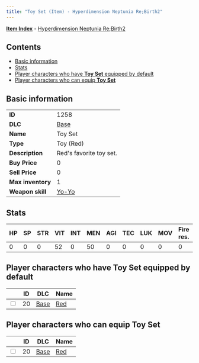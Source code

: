 ```yaml
---
title: "Toy Set (Item) - Hyperdimension Neptunia Re;Birth2"
---
```


[**Item Index**](/neptunia/rb2/item/index.html) - [Hyperdimension Neptunia Re;Birth2](/neptunia/rb2)

## Contents

- [Basic information](#basic-information)
- [Stats](#stats)
- [Player characters who have **Toy Set** equipped by default](#player-characters-who-have-toy-set-equipped-by-default)
- [Player characters who can equip **Toy Set**](#player-characters-who-can-equip-toy-set)

## Basic information

|   |   |
| -- | -- |
| **ID** | 1258 |
| **DLC** | [Base](/neptunia/rb2/dlc/0-base.html) |
| **Name** | Toy Set |
| **Type** | Toy (Red) |
| **Description** | Red's favorite toy set. |
| **Buy Price** | 0 |
| **Sell Price** | 0 |
| **Max inventory** | 1 |
| **Weapon skill** | [Yo-Yo](/neptunia/rb2/skill/0-2601-yo-yo.html) |

## Stats

| HP | SP | STR | VIT | INT | MEN | AGI | TEC | LUK | MOV | Fire res. | Ice res. | Wind res. | Lightning res. |
| -- | -- | --- | --- | --- | --- | --- | --- | --- | --- | --------- | -------- | --------- | -------------- |
| 0 | 0 | 0 | 52 | 0 | 50 | 0 | 0 | 0 | 0 | 0 | 0 | 0 | 0 |

## Player characters who have **Toy Set** equipped by default

|    | ID | DLC | Name |
| -- | -- | --- | ---- |
| <input type="checkbox" id="rb2-player-0-20" class="trackbox" /> | 20 | [Base](/neptunia/rb2/dlc/0-base.html) | [Red](/neptunia/rb2/player/0-20-red.html) |

## Player characters who can equip **Toy Set**

|    | ID | DLC | Name |
| -- | -- | --- | ---- |
| <input type="checkbox" id="rb2-player-0-20" class="trackbox" /> | 20 | [Base](/neptunia/rb2/dlc/0-base.html) | [Red](/neptunia/rb2/player/0-20-red.html) |